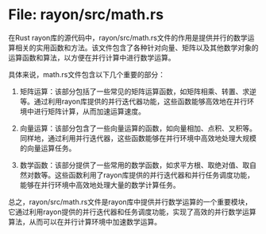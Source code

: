 # File: rayon/src/math.rs

在Rust rayon库的源代码中，rayon/src/math.rs文件的作用是提供并行的数学运算相关的实用函数和方法。该文件包含了各种针对向量、矩阵以及其他数学对象的运算函数和算法，以方便在并行计算中进行数学运算。

具体来说，math.rs文件包含以下几个重要的部分：

1. 矩阵运算：该部分包括了一些常见的矩阵运算函数，如矩阵相乘、转置、求逆等。通过利用rayon库提供的并行迭代器功能，这些函数能够高效地在并行环境中进行矩阵计算，从而加速运算速度。

2. 向量运算：该部分包含了一些向量运算的函数，如向量相加、点积、叉积等。同样地，通过利用并行迭代器，这些函数能够在并行环境中高效地处理大规模的向量运算任务。

3. 数学函数：该部分提供了一些常用的数学函数，如求平方根、取绝对值、取自然对数等。这些函数利用了rayon库提供的并行迭代器和并行任务调度功能，能够在并行环境中高效地处理大量的数学计算任务。

总之，rayon/src/math.rs文件是rayon库中提供并行数学运算的一个重要模块，它通过利用rayon提供的并行迭代器和任务调度功能，实现了高效的并行数学运算算法，从而可以在并行计算环境中加速数学运算。

